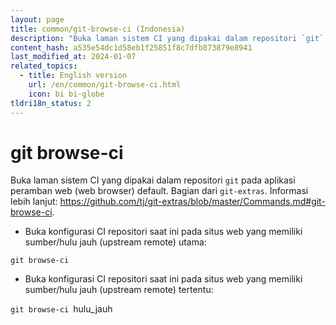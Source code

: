 ```yaml
---
layout: page
title: common/git-browse-ci (Indonesia)
description: "Buka laman sistem CI yang dipakai dalam repositori `git` pada aplikasi peramban web (web browser) default."
content_hash: a535e54dc1d58eb1f25851f8c7dfb873879e8941
last_modified_at: 2024-01-07
related_topics:
  - title: English version
    url: /en/common/git-browse-ci.html
    icon: bi bi-globe
tldri18n_status: 2
---
```

# git browse-ci

Buka laman sistem CI yang dipakai dalam repositori `git` pada aplikasi peramban web (web browser) default.
Bagian dari `git-extras`.
Informasi lebih lanjut: <https://github.com/tj/git-extras/blob/master/Commands.md#git-browse-ci>.

- Buka konfigurasi CI repositori saat ini pada situs web yang memiliki sumber/hulu jauh (upstream remote) utama:

`git browse-ci`

- Buka konfigurasi CI repositori saat ini pada situs web yang memiliki sumber/hulu jauh (upstream remote) tertentu:

`git browse-ci `<span class="tldr-var badge badge-pill bg-dark-lm bg-white-dm text-white-lm text-dark-dm font-weight-bold">hulu_jauh</span>
